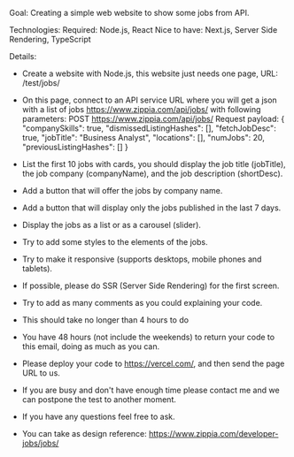 Goal:
Creating a simple web website to show some jobs from API.

Technologies:
Required: Node.js, React
Nice to have: Next.js, Server Side Rendering, TypeScript

Details:
* Create a website with Node.js, this website just needs one page, URL: /test/jobs/
* On this page, connect to an API service URL where you will get a json with a list of jobs https://www.zippia.com/api/jobs/ with following parameters:
POST https://www.zippia.com/api/jobs/
Request payload:
{
"companySkills": true,
"dismissedListingHashes": [],
"fetchJobDesc": true,
"jobTitle": "Business Analyst",
"locations": [],
"numJobs": 20,
"previousListingHashes": []
}

* List the first 10 jobs with cards, you should display the job title (jobTitle), the job company (companyName), and the job description (shortDesc).
* Add a button that will offer the jobs by company name.
* Add a button that will display only the jobs published in the last 7 days.
* Display the jobs as a list or as a carousel (slider).
* Try to add some styles to the elements of the jobs.
* Try to make it responsive (supports desktops, mobile phones and tablets).
* If possible, please do SSR (Server Side Rendering) for the first screen.
* Try to add as many comments as you could explaining your code.
* This should take no longer than 4 hours to do
* You have 48 hours (not include the weekends) to return your code to this email, doing as much as you can.
* Please deploy your code to https://vercel.com/, and then send the page URL to us.
* If you are busy and don't have enough time please contact me and we can postpone the test to another moment.
* If you have any questions feel free to ask.
* You can take as design reference: https://www.zippia.com/developer-jobs/jobs/